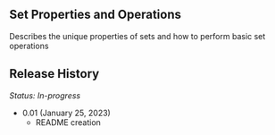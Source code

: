 ## Set Properties and Operations
Describes the unique properties of sets and how to perform basic set operations

## Release History
*Status: In-progress*
* 0.01 (January 25, 2023)
    * README creation